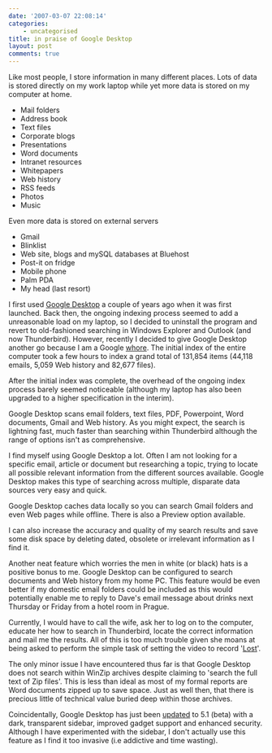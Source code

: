 ```yaml
---
date: '2007-03-07 22:08:14'
categories:
    - uncategorised
title: in praise of Google Desktop
layout: post
comments: true
---
```

Like most people, I store information in many different places. Lots of
data is stored directly on my work laptop while yet more data is stored
on my computer at home.

-   Mail folders
-   Address book
-   Text files
-   Corporate blogs
-   Presentations
-   Word documents
-   Intranet resources
-   Whitepapers
-   Web history
-   RSS feeds
-   Photos
-   Music

Even more data is stored on external servers
-   Gmail
-   Blinklist
-   Web site, blogs and mySQL databases at Bluehost
-   Post-it on fridge
-   Mobile phone
-   Palm PDA
-   My head (last resort)

I first used [Google Desktop](http://desktop.google.com/) a couple of
years ago when it was first launched. Back then, the ongoing indexing
process seemed to add a unreasonable load on my laptop, so I decided to
uninstall the program and revert to old-fashioned searching in Windows
Explorer and Outlook (and now Thunderbird).
However, recently I decided to give Google Desktop another go because I
am a Google
[whore](http://www.nbrightside.com/blog/2007/02/19/am-i-a-google-whore-yet/).
The initial index of the entire computer took a few hours to index a
grand total of 131,854 items (44,118 emails, 5,059 Web history and
82,677 files).

After the initial index was complete, the overhead of the ongoing index
process barely seemed noticeable (although my laptop has also been
upgraded to a higher specification in the interim).

Google Desktop scans email folders, text files, PDF, Powerpoint, Word
documents, Gmail and Web history. As you might expect, the search is
lightning fast, much faster than searching within Thunderbird although
the range of options isn't as comprehensive.

I find myself using Google Desktop a lot. Often I am not looking for a
specific email, article or document but researching a topic, trying to
locate all possible relevant information from the different sources
available. Google Desktop makes this type of searching across multiple,
disparate data sources very easy and quick.

Google Desktop caches data locally so you can search Gmail folders and
even Web pages while offline. There is also a Preview option available.

I can also increase the accuracy and quality of my search results and
save some disk space by deleting dated, obsolete or irrelevant
information as I find it.

Another neat feature which worries the men in white (or black) hats is a
positive bonus to me. Google Desktop can be configured to search
documents and Web history from my home PC. This feature would be even
better if my domestic email folders could be included as this would
potentially enable me to reply to Dave's email message about drinks next
Thursday or Friday from a hotel room in Prague.

Currently, I would have to call the wife, ask her to log on to the
computer, educate her how to search in Thunderbird, locate the correct
information and mail me the results. All of this is too much trouble
given she moans at being asked to perform the simple task of setting the
video to record
'[Lost](http://www.nbrightside.com/blog/2007/03/02/lost-without-lost/)'.

The only minor issue I have encountered thus far is that Google Desktop
does not search within WinZip archives despite claiming to 'search the
full text of Zip files'. This is less than ideal as most of my formal
reports are Word documents zipped up to save space. Just as well then,
that there is precious little of technical value buried deep within
those archives.

Coincidentally, Google Desktop has just been
[updated](http://googledesktop.blogspot.com/2007/03/new-sidebar-and-gadgets.html)
to 5.1 (beta) with a dark, transparent sidebar, improved gadget support
and enhanced security. Although I have experimented with the sidebar, I
don't actually use this feature as I find it too invasive (i.e addictive
and time wasting).
